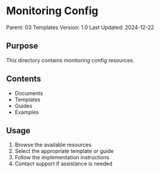 # Monitoring Config
Parent: 03 Templates
Version: 1.0
Last Updated: 2024-12-22

## Purpose
This directory contains monitoring config resources.

## Contents
- Documents
- Templates
- Guides
- Examples

## Usage
1. Browse the available resources
2. Select the appropriate template or guide
3. Follow the implementation instructions
4. Contact support if assistance is needed
